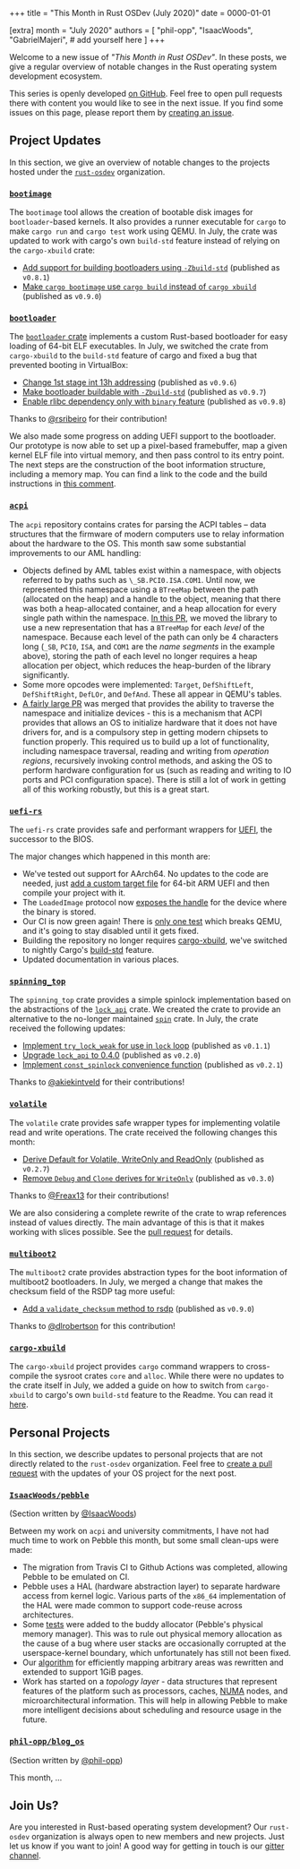 +++
title = "This Month in Rust OSDev (July 2020)"
date = 0000-01-01

[extra]
month = "July 2020"
authors = [
    "phil-opp",
    "IsaacWoods",
    "GabrielMajeri",
    # add yourself here
]
+++

Welcome to a new issue of _"This Month in Rust OSDev"_. In these posts, we give a regular overview of notable changes in the Rust operating system development ecosystem.

<!-- more -->

This series is openly developed [on GitHub](https://github.com/rust-osdev/homepage/). Feel free to open pull requests there with content you would like to see in the next issue. If you find some issues on this page, please report them by [creating an issue](https://github.com/rust-osdev/homepage/issues/new).

<!--
    This is a draft for the upcoming "This Month in Rust OSDev (July 2020)" post.
    Feel free to create pull requests against the `next` branch to add your
    content here.

    Please take a look at the past posts on https://rust-osdev.com/ to see the
    general structure of these posts.
-->

## Project Updates

In this section, we give an overview of notable changes to the projects hosted under the [`rust-osdev`] organization.

[`rust-osdev`]: https://github.com/rust-osdev/about

### [`bootimage`](https://github.com/rust-osdev/bootimage)

The `bootimage` tool allows the creation of bootable disk images for `bootloader`-based kernels. It also provides a runner executable for `cargo` to make `cargo run` and `cargo test` work using QEMU. In July, the crate was updated to work with cargo's own `build-std` feature instead of relying on the `cargo-xbuild` crate:

- [Add support for building bootloaders using `-Zbuild-std`](https://github.com/rust-osdev/bootimage/pull/62) <span class="gray">(published as `v0.8.1`)</span>
- [Make `cargo bootimage` use `cargo build` instead of `cargo xbuild`](https://github.com/rust-osdev/bootimage/pull/63) <span class="gray">(published as `v0.9.0`)</span>

### [`bootloader`](https://github.com/rust-osdev/bootloader)

The [`bootloader` crate](https://github.com/rust-osdev/bootloader) implements a custom Rust-based bootloader for easy loading of 64-bit ELF executables. In July, we switched the crate from `cargo-xbuild` to the `build-std` feature of cargo and fixed a bug that prevented booting in VirtualBox:

- [Change 1st stage int 13h addressing](https://github.com/rust-osdev/bootloader/pull/123) <span class="gray">(published as `v0.9.6`)</span>
- [Make bootloader buildable with `-Zbuild-std`](https://github.com/rust-osdev/bootloader/pull/125) <span class="gray">(published as `v0.9.7`)</span>
- [Enable rlibc dependency only with `binary` feature](https://github.com/rust-osdev/bootloader/pull/126) <span class="gray">(published as `v0.9.8`)</span>

Thanks to [@rsribeiro](https://github.com/rsribeiro) for their contribution!

We also made some progress on adding UEFI support to the bootloader. Our prototype is now able to set up a pixel-based framebuffer, map a given kernel ELF file into virtual memory, and then pass control to its entry point. The next steps are the construction of the boot information structure, including a memory map. You can find a link to the code and the build instructions in [this comment](https://github.com/phil-opp/blog_os/issues/349#issuecomment-663562464).

### [`acpi`](https://github.com/rust-osdev/acpi)

The `acpi` repository contains crates for parsing the ACPI tables – data structures that the firmware of modern computers use to relay information about the hardware to the OS. This month saw some substantial improvements to our AML handling:

- Objects defined by AML tables exist within a namespace, with objects referred to by paths such as `\_SB.PCI0.ISA.COM1`. Until now, we represented this namespace using a `BTreeMap` between the path (allocated on the heap) and a handle to the
object, meaning that there was both a heap-allocated container, and a heap allocation for every single path within the namespace. [In this PR](https://github.com/rust-osdev/acpi/pull/72), we moved the library to use a new representation that has
a `BTreeMap` for each *level* of the namespace. Because each level of the path can only be 4 characters long (`_SB`, `PCI0`, `ISA`, and `COM1` are the *name segments* in the example above), storing the path of each level no longer requires a heap
allocation per object, which reduces the heap-burden of the library significantly.
- Some more opcodes were implemented: `Target`, `DefShiftLeft`, `DefShiftRight`, `DefLOr`, and `DefAnd`. These all appear in QEMU's tables.
- [A fairly large PR](https://github.com/rust-osdev/acpi/pull/73) was merged that provides the ability to traverse the namespace and initialize devices - this is a mechanism that ACPI provides that allows an OS to initialize hardware that it does
not have drivers for, and is a compulsory step in getting modern chipsets to function properly. This required us to build up a lot of functionality, including namespace traversal, reading and writing from *operation regions*, recursively invoking
control methods, and asking the OS to perform hardware configuration for us (such as reading and writing to IO ports and PCI configuration space). There is still a lot of work in getting all of this working robustly, but this is a great start.

### [`uefi-rs`](https://github.com/rust-osdev/uefi-rs)

The `uefi-rs` crate provides safe and performant wrappers for [UEFI](https://en.wikipedia.org/wiki/Unified_Extensible_Firmware_Interface), the successor to the BIOS.

The major changes which happened in this month are:
- We've tested out support for AArch64. No updates to the code are needed, just [add a custom target file](https://github.com/rust-osdev/uefi-rs/blob/e2748687bdafcc21f35e6d4db27b4b1b31bdcf6e/uefi-test-runner/aarch64-unknown-uefi.json) for 64-bit ARM UEFI and then compile your project with it.
- The `LoadedImage` protocol now [exposes the handle](https://docs.rs/uefi/0.4.7/uefi/proto/loaded_image/struct.LoadedImage.html#method.device) for the device where the binary is stored.
- Our CI is now green again! There is [only one test](https://github.com/rust-osdev/uefi-rs/issues/103#issuecomment-604728460) which breaks QEMU, and it's going to stay disabled until it gets fixed.
- Building the repository no longer requires [cargo-xbuild](https://github.com/rust-osdev/cargo-xbuild), we've switched to nightly Cargo's [build-std](https://doc.rust-lang.org/nightly/cargo/reference/unstable.html#build-std) feature.
- Updated documentation in various places.

### [`spinning_top`](https://github.com/rust-osdev/spinning_top)

The `spinning_top` crate provides a simple spinlock implementation based on the abstractions of the [`lock_api`](https://docs.rs/lock_api/0.4.1/lock_api/) crate. We created the crate to provide an alternative to the no-longer maintained [`spin`](https://github.com/mvdnes/spin-rs) crate. In July, the crate received the following updates:

- [Implement `try_lock_weak` for use in `lock` loop](https://github.com/rust-osdev/spinning_top/pull/4) <span class="gray">(published as `v0.1.1`)</span>
- [Upgrade `lock_api` to 0.4.0](https://github.com/rust-osdev/spinning_top/pull/3) <span class="gray">(published as `v0.2.0`)</span>
- [Implement `const_spinlock` convenience function](https://github.com/rust-osdev/spinning_top/pull/5) <span class="gray">(published as `v0.2.1`)</span>

Thanks to [@akiekintveld](https://github.com/akiekintveld) for their contributions!

### [`volatile`](https://github.com/rust-osdev/volatile)

The `volatile` crate provides safe wrapper types for implementing volatile read and write operations. The crate received the following changes this month:

- [Derive Default for Volatile, WriteOnly and ReadOnly](https://github.com/rust-osdev/volatile/pull/10) <span class="gray">(published as `v0.2.7`)</span>
- [Remove `Debug` and `Clone` derives for `WriteOnly`](https://github.com/rust-osdev/volatile/pull/12) <span class="gray">(published as `v0.3.0`)</span>

Thanks to [@Freax13](https://github.com/Freax13) for their contributions!

We are also considering a complete rewrite of the crate to wrap references instead of values directly. The main advantage of this is that it makes working with slices possible. See the [pull request](https://github.com/rust-osdev/volatile/pull/13) for details.

### [`multiboot2`](https://github.com/rust-osdev/multiboot2-elf64)

The `multiboot2` crate provides abstraction types for the boot information of multiboot2 bootloaders. In July, we merged a change that makes the checksum field of the RSDP tag more useful:

- [Add a `validate_checksum` method to rsdp](https://github.com/rust-osdev/multiboot2-elf64/pull/64) <span class="gray">(published as `v0.9.0`)</span>

Thanks to [@dlrobertson](https://github.com/dlrobertson) for this contribution!

### [`cargo-xbuild`](https://github.com/rust-osdev/cargo-xbuild)

The `cargo-xbuild` project provides `cargo` command wrappers to cross-compile the sysroot crates `core` and `alloc`. While there were no updates to the crate itself in July, we added a guide on how to switch from `cargo-xbuild` to cargo's own `build-std` feature to the Readme. You can read it [here](https://github.com/rust-osdev/cargo-xbuild#alternative-the-build-std-feature-of-cargo).

## Personal Projects

In this section, we describe updates to personal projects that are not directly related to the `rust-osdev` organization. Feel free to [create a pull request](https://github.com/rust-osdev/homepage/pulls) with the updates of your OS project for the next post.

### [`IsaacWoods/pebble`](https://github.com/IsaacWoods/pebble)

<span class="gray">(Section written by [@IsaacWoods](https://github.com/IsaacWoods))</span>

Between my work on `acpi` and university commitments, I have not had much time to work on Pebble this month, but
some small clean-ups were made:
- The migration from Travis CI to Github Actions was completed, allowing Pebble to be emulated on CI.
- Pebble uses a HAL (hardware abstraction layer) to separate hardware access from kernel logic. Various parts of the `x86_64` implementation of the HAL were made common to support code-reuse across architectures.
- Some [tests](https://github.com/IsaacWoods/pebble/blob/master/kernel/src/memory/buddy_allocator.rs#L202) were added to the buddy allocator (Pebble's physical memory manager). This was to rule out physical memory
allocation as the cause of a bug where user stacks are occasionally corrupted at the userspace-kernel boundary, which unfortunately has still not been fixed.
- Our [algorithm](https://github.com/IsaacWoods/pebble/blob/master/kernel/hal_x86_64/src/paging.rs#L376-L481) for efficiently mapping arbitrary areas was rewritten and extended to support 1GiB pages.
- Work has started on a *topology layer* - data structures that represent features of the platform such as processors, caches, [NUMA](https://en.wikipedia.org/wiki/Non-uniform_memory_access) nodes, and
microarchitectural information. This will help in allowing Pebble to make more intelligent decisions about scheduling and resource usage in the future.

### [`phil-opp/blog_os`](https://github.com/phil-opp/blog_os)

<span class="gray">(Section written by [@phil-opp](https://github.com/phil-opp))</span>

This month, …

## Join Us?

Are you interested in Rust-based operating system development? Our `rust-osdev` organization is always open to new members and new projects. Just let us know if you want to join! A good way for getting in touch is our [gitter channel](https://gitter.im/rust-osdev/Lobby).


<!--
TODO: Update publication date
-->
